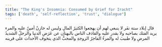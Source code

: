 ```yaml
---
title: "The King's Insomnia: Consumed by Grief for Iracht"
tags: ['death', 'self-reflection', 'trust', "dialogue"]
---
```


 قال إبلاد ستة نفَر لا ينبغي لهم أن يهجعوا الكثيرُ المالِ وليس له خازنٌ أمينٌ عليه والمرء يريد الفتك بصاحبه ولا يقدر عليه والقاذف الناس بالبهتان عن عَرَضِ الدنيا والرجلُ الشديدُ المرضِ ولا طبيبَ له والمرءُ الفاجرُ الزوجةِ والمحبُّ الذي يتخوف الأحداث على قرينه
